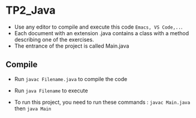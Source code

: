 # TP2_Java

- Use any editor to compile and execute this code `Emacs, VS Code,..`.
- Each document with an extension .java contains a class with a method describing one of the exercises.
- The entrance of the project is called Main.java

## Compile

- Run `javac Filename.java` to compile the code
- Run `java Filename` to execute

- To run this project, you need to run these commands : `javac Main.java` then `java Main` 